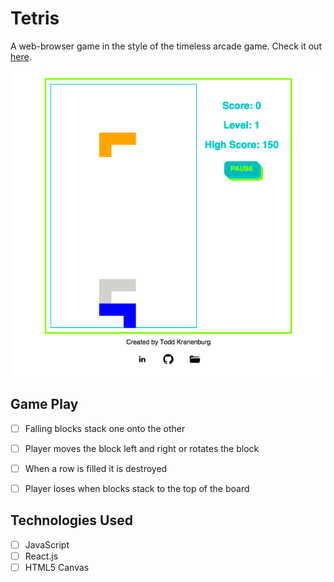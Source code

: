 # Tetris

A web-browser game in the style of the timeless arcade game. Check it out [here][tetris].

[tetris]: http://toddkranenburg.github.io/tetris/

[![alt tag](https://raw.githubusercontent.com/ToddKranenburg/tetris/master/docs/screen-shot.png)](http://toddkranenburg.github.io/tetris/)

## Game Play
- [ ] Falling blocks stack one onto the other
- [ ] Player moves the block left and right or rotates the block
- [ ] When a row is filled it is destroyed
- [ ] Player loses when blocks stack to the top of the board


## Technologies Used
- [ ] JavaScript
- [ ] React.js
- [ ] HTML5 Canvas
